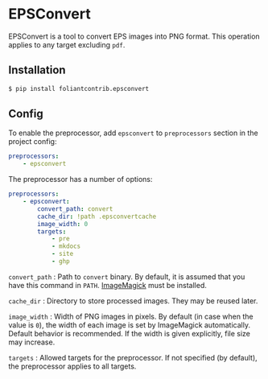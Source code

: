 # EPSConvert

EPSConvert is a tool to convert EPS images into PNG format. This operation applies to any target excluding `pdf`.

## Installation

```bash
$ pip install foliantcontrib.epsconvert
```

## Config

To enable the preprocessor, add `epsconvert` to `preprocessors` section in the project config:

```yaml
preprocessors:
    - epsconvert
```

The preprocessor has a number of options:

```yaml
preprocessors:
    - epsconvert:
        convert_path: convert
        cache_dir: !path .epsconvertcache
        image_width: 0
        targets:
            - pre
            - mkdocs
            - site
            - ghp
```

`convert_path`
:   Path to `convert` binary. By default, it is assumed that you have this command in `PATH`. [ImageMagick](https://imagemagick.org/) must be installed.

`cache_dir`
:   Directory to store processed images. They may be reused later.

`image_width`
:   Width of PNG images in pixels. By default (in case when the value is `0`), the width of each image is set by ImageMagick automatically. Default behavior is recommended. If the width is given explicitly, file size may increase.

`targets`
:   Allowed targets for the preprocessor. If not specified (by default), the preprocessor applies to all targets.

